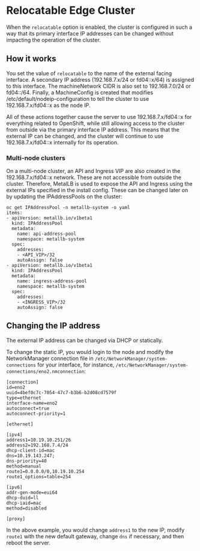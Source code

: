 # Relocatable Edge Cluster
When the ```relocatable``` option is enabled, the cluster is configured in such a way that its primary interface IP addresses can be changed without impacting the operation of the cluster.

## How it works
You set the value of ```relocatable``` to the name of the external facing interface. A secondary IP address (192.168.7.x/24 or fd04::x/64) is assigned to this interface. The machineNetwork CIDR is also set to 192.168.7.0/24 or fd04::/64. Finally, a MachineConfig is created that modifies /etc/default/nodeip-configuration to tell the cluster to use 192.168.7.x/fd04::x as the node IP.

All of these actions together cause the server to use 192.168.7.x/fd04::x for everything related to OpenShift, while still allowing access to the cluster from outside via the primary interface IP address. This means that the external IP can be changed, and the cluster will continue to use 192.168.7.x/fd04::x internally for its operation.

### Multi-node clusters
On a multi-node cluster, an API and Ingress VIP are also created in the 192.168.7.x/fd04::x network. These are not accessible from outside the cluster. Therefore, MetalLB is used to expose the API and Ingress using the external IPs specified in the install config. These can be changed later on by updating the IPAddressPools on the cluster:
```
oc get IPAddressPool -n metallb-system -o yaml
items:
- apiVersion: metallb.io/v1beta1
  kind: IPAddressPool
  metadata:
    name: api-address-pool
    namespace: metallb-system
  spec:
    addresses:
    - <API_VIP>/32
    autoAssign: false
- apiVersion: metallb.io/v1beta1
  kind: IPAddressPool
  metadata:
    name: ingress-address-pool
    namespace: metallb-system
  spec:
    addresses:
    - <INGRESS_VIP>/32
    autoAssign: false
```

## Changing the IP address
The external IP address can be changed via DHCP or statically.

To change the static IP, you would login to the node and modify the NetworkManager connection file in ```/etc/NetworkManager/system-connections``` for your interface, for instance, ```/etc/NetworkManager/system-connections/eno2.nmconnection```:
```
[connection]
id=eno2
uuid=4bef0c7c-7054-47c7-b3b6-b2d08cd7579f
type=ethernet
interface-name=eno2
autoconnect=true
autoconnect-priority=1

[ethernet]

[ipv4]
address1=10.19.10.251/26
address2=192.168.7.4/24
dhcp-client-id=mac
dns=10.19.143.247;
dns-priority=40
method=manual
route1=0.0.0.0/0,10.19.10.254
route1_options=table=254

[ipv6]
addr-gen-mode=eui64
dhcp-duid=ll
dhcp-iaid=mac
method=disabled

[proxy]
```

In the above example, you would change ```address1``` to the new IP, modify ```route1``` with the new default gateway, change ```dns``` if necessary, and then reboot the server.
